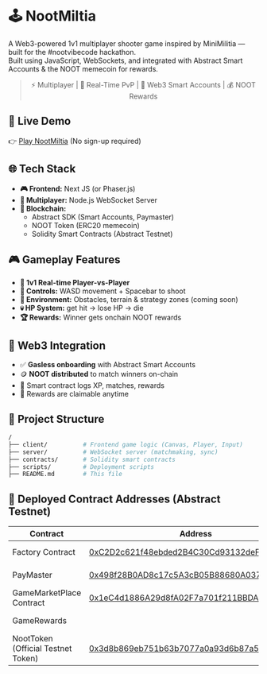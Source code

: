 
# 🕹️ NootMiltia

A Web3-powered 1v1 multiplayer shooter game inspired by MiniMilitia — built for the #nootvibecode hackathon.  
Built using JavaScript, WebSockets, and integrated with Abstract Smart Accounts & the NOOT memecoin for rewards.

<div align="center">
  
> ⚡ Multiplayer | 🔫 Real-Time PvP | 🧠 Web3 Smart Accounts | 💰 NOOT Rewards

</div>

## 🚀 Live Demo

👉 [Play NootMiltia](https://your-deployed-game-link.com) (No sign-up required)

## 🌐 Tech Stack

- **🎮 Frontend:** Next JS (or Phaser.js)
- **🔁 Multiplayer:** Node.js WebSocket Server
- **🔗 Blockchain:**
  - Abstract SDK (Smart Accounts, Paymaster)
  - NOOT Token (ERC20 memecoin)
  - Solidity Smart Contracts (Abstract Testnet)

## 🎮 Gameplay Features

- **👤 1v1 Real-time Player-vs-Player**
- **🎯 Controls:** WASD movement + Spacebar to shoot
- **🧱 Environment:** Obstacles, terrain & strategy zones (coming soon)
- **💀 HP System:** get hit → lose HP → die
- **🏆 Rewards:** Winner gets onchain NOOT rewards

## 🔗 Web3 Integration

- ✅ **Gasless onboarding** with Abstract Smart Accounts
- 🪙 **NOOT distributed** to match winners on-chain
- 📜 Smart contract logs XP, matches, rewards
- 🧾 Rewards are claimable anytime

## 📁 Project Structure

```bash
/
├── client/          # Frontend game logic (Canvas, Player, Input)
├── server/          # WebSocket server (matchmaking, sync)
├── contracts/       # Solidity smart contracts
├── scripts/         # Deployment scripts
├── README.md        # This file
```

## 🔐 Deployed Contract Addresses (Abstract Testnet)

| Contract | Address | Network |
|----------|---------|---------|
| Factory Contract | [0xC2D2c621f48ebded2B4C30Cd93132deFc3D8Ef09](https://explorer.testnet.abs.xyz/address/0xC2D2c621f48ebded2B4C30Cd93132deFc3D8Ef09) | Abstract Testnet |
| PayMaster | [0x498f28B0AD8c17c5A3cB05B88680A03726933D0F](https://explorer.testnet.abs.xyz/address/0x498f28B0AD8c17c5A3cB05B88680A03726933D0F) | Abstract Testnet |
| GameMarketPlace Contract | [0x1eC4d1886A29d8fA02F7a701f211BBDA41CF502F](https://explorer.testnet.abs.xyz/address/0x1eC4d1886A29d8fA02F7a701f211BBDA41CF502F) | Abstract Testnet |
| GameRewards |  | Abstract Testnet |
| NootToken (Official Testnet Token) | [0x3d8b869eb751b63b7077a0a93d6b87a54e6c8f56](https://sepolia.abscan.org/token/0x3d8b869eb751b63b7077a0a93d6b87a54e6c8f56?a=0x783E8D331dDC7503AECD94308F30130Bc8dB3181) | Abstract Testnet |
